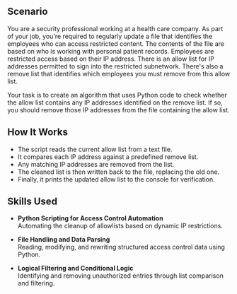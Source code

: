 

## Scenario

You are a security professional working at a health care company. As part of your job, you're required to regularly update a file that identifies the employees who can access restricted content. The contents of the file are based on who is working with personal patient records. Employees are restricted access based on their IP address. There is an allow list for IP addresses permitted to sign into the restricted subnetwork. There's also a remove list that identifies which employees you must remove from this allow list.

Your task is to create an algorithm that uses Python code to check whether the allow list contains any IP addresses identified on the remove list. If so, you should remove those IP addresses from the file containing the allow list.

## How It Works

- The script reads the current allow list from a text file.
- It compares each IP address against a predefined remove list.
- Any matching IP addresses are removed from the list.
- The cleaned list is then written back to the file, replacing the old one.
- Finally, it prints the updated allow list to the console for verification.

## Skills Used

- **Python Scripting for Access Control Automation**  
  Automating the cleanup of allowlists based on dynamic IP restrictions.

- **File Handling and Data Parsing**  
  Reading, modifying, and rewriting structured access control data using Python.

- **Logical Filtering and Conditional Logic**  
  Identifying and removing unauthorized entries through list comparison and filtering.
